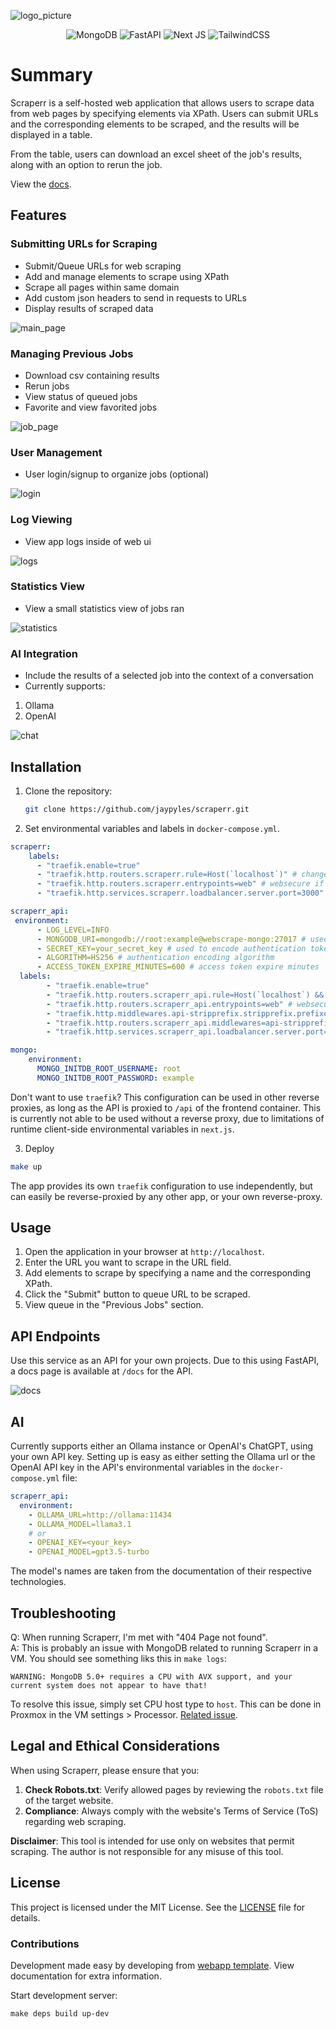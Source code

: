 ![logo_picture](https://github.com/jaypyles/www-scrape/blob/master/docs/logo_picture.png)

<div align="center">
  <img src="https://img.shields.io/badge/MongoDB-%234ea94b.svg?style=for-the-badge&logo=mongodb&logoColor=white" alt="MongoDB" />
  <img src="https://img.shields.io/badge/FastAPI-005571?style=for-the-badge&logo=fastapi" alt="FastAPI" />
  <img src="https://img.shields.io/badge/Next-black?style=for-the-badge&logo=next.js&logoColor=white" alt="Next JS" />
  <img src="https://img.shields.io/badge/tailwindcss-%2338B2AC.svg?style=for-the-badge&logo=tailwind-css&logoColor=white" alt="TailwindCSS" />
</div>

# Summary

Scraperr is a self-hosted web application that allows users to scrape data from web pages by specifying elements via XPath. Users can submit URLs and the corresponding elements to be scraped, and the results will be displayed in a table.

From the table, users can download an excel sheet of the job's results, along with an option to rerun the job.

View the [docs](https://scraperr-docs.pages.dev).

## Features

### Submitting URLs for Scraping

- Submit/Queue URLs for web scraping
- Add and manage elements to scrape using XPath
- Scrape all pages within same domain
- Add custom json headers to send in requests to URLs
- Display results of scraped data

![main_page](https://github.com/jaypyles/www-scrape/blob/master/docs/main_page.png)

### Managing Previous Jobs

- Download csv containing results
- Rerun jobs
- View status of queued jobs
- Favorite and view favorited jobs

![job_page](https://github.com/jaypyles/www-scrape/blob/master/docs/job_page.png)

### User Management

- User login/signup to organize jobs (optional)

![login](https://github.com/jaypyles/www-scrape/blob/master/docs/login.png)

### Log Viewing

- View app logs inside of web ui

![logs](https://github.com/jaypyles/www-scrape/blob/master/docs/log_page.png)

### Statistics View

- View a small statistics view of jobs ran

![statistics](https://github.com/jaypyles/www-scrape/blob/master/docs/stats_page.png)

### AI Integration

- Include the results of a selected job into the context of a conversation
- Currently supports:

1. Ollama
2. OpenAI

![chat](https://github.com/jaypyles/www-scrape/blob/master/docs/chat_page.png)

## Installation

1. Clone the repository:

   ```sh
   git clone https://github.com/jaypyles/scraperr.git

   ```

2. Set environmental variables and labels in `docker-compose.yml`.

```yaml
scraperr:
    labels:
      - "traefik.enable=true"
      - "traefik.http.routers.scraperr.rule=Host(`localhost`)" # change this to your domain, if not running on localhost
      - "traefik.http.routers.scraperr.entrypoints=web" # websecure if using https
      - "traefik.http.services.scraperr.loadbalancer.server.port=3000"

scraperr_api:
 environment:
      - LOG_LEVEL=INFO
      - MONGODB_URI=mongodb://root:example@webscrape-mongo:27017 # used to access MongoDB
      - SECRET_KEY=your_secret_key # used to encode authentication tokens (can be a random string)
      - ALGORITHM=HS256 # authentication encoding algorithm
      - ACCESS_TOKEN_EXPIRE_MINUTES=600 # access token expire minutes
  labels:
        - "traefik.enable=true"
        - "traefik.http.routers.scraperr_api.rule=Host(`localhost`) && PathPrefix(`/api`)" # change this to your domain, if not running on localhost
        - "traefik.http.routers.scraperr_api.entrypoints=web" # websecure if using https
        - "traefik.http.middlewares.api-stripprefix.stripprefix.prefixes=/api"
        - "traefik.http.routers.scraperr_api.middlewares=api-stripprefix"
        - "traefik.http.services.scraperr_api.loadbalancer.server.port=8000"

mongo:
    environment:
      MONGO_INITDB_ROOT_USERNAME: root
      MONGO_INITDB_ROOT_PASSWORD: example
```

Don't want to use `traefik`? This configuration can be used in other reverse proxies, as long as the API is proxied to `/api` of the frontend container. This is currently
not able to be used without a reverse proxy, due to limitations of runtime client-side environmental variables in `next.js`.

3. Deploy

```sh
make up
```

The app provides its own `traefik` configuration to use independently, but can easily be reverse-proxied by any other app, or your own reverse-proxy.

## Usage

1. Open the application in your browser at `http://localhost`.
2. Enter the URL you want to scrape in the URL field.
3. Add elements to scrape by specifying a name and the corresponding XPath.
4. Click the "Submit" button to queue URL to be scraped.
5. View queue in the "Previous Jobs" section.

## API Endpoints

Use this service as an API for your own projects. Due to this using FastAPI, a docs page is available at `/docs` for the API.

![docs](https://github.com/jaypyles/www-scrape/blob/master/docs/docs_page.png)

## AI

Currently supports either an Ollama instance or OpenAI's ChatGPT, using your own API key. Setting up is easy as either setting the Ollama url or the OpenAI API key in the API's environmental variables in the `docker-compose.yml` file:

```yaml
scraperr_api:
  environment:
    - OLLAMA_URL=http://ollama:11434
    - OLLAMA_MODEL=llama3.1
    # or
    - OPENAI_KEY=<your_key>
    - OPENAI_MODEL=gpt3.5-turbo
```

The model's names are taken from the documentation of their respective technologies.

## Troubleshooting

Q: When running Scraperr, I'm met with "404 Page not found".  
A: This is probably an issue with MongoDB related to running Scraperr in a VM. You should see something liks this in `make logs`:

```
WARNING: MongoDB 5.0+ requires a CPU with AVX support, and your current system does not appear to have that!
```

To resolve this issue, simply set CPU host type to `host`. This can be done in Proxmox in the VM settings > Processor. [Related issue](https://github.com/jaypyles/Scraperr/issues/9).

## Legal and Ethical Considerations

When using Scraperr, please ensure that you:

1. **Check Robots.txt**: Verify allowed pages by reviewing the `robots.txt` file of the target website.
2. **Compliance**: Always comply with the website's Terms of Service (ToS) regarding web scraping.

**Disclaimer**: This tool is intended for use only on websites that permit scraping. The author is not responsible for any misuse of this tool.

## License

This project is licensed under the MIT License. See the [LICENSE](LICENSE) file for details.

### Contributions

Development made easy by developing from [webapp template](https://github.com/jaypyles/webapp-template). View documentation for extra information.

Start development server:

`make deps build up-dev`
